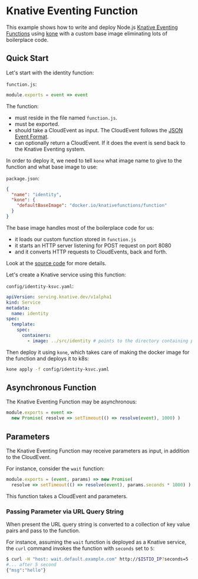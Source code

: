 # Knative Eventing Function

This example shows how to write and deploy Node.js [Knative Eventing Functions](https://github.com/knative/eventing/blob/master/docs/spec/interfaces.md#callable)
using [kone](https://github.com/ibm/kone) with a custom base image eliminating lots of boilerplace code.

## Quick Start

Let's start with the identity function:

`function.js`:

```js
module.exports = event => event
```

The function:
- must reside in the file named `function.js`.
- must be exported.
- should take a CloudEvent as input. The CloudEvent follows the [JSON Event Format](https://github.com/cloudevents/spec/blob/v1.0/json-format.md#json-event-format-for-cloudevents---version-10).
-  can optionally return a CloudEvent. If it does the event is send back to the Knative Eventing system.

In order to deploy it, we need to tell `kone` what image name to give to the function and what base image to use:

`package.json`:

```json
{
  "name": "identity",
  "kone": {
    "defaultBaseImage": "docker.io/knativefunctions/function"
  }
}
```

The base image handles most of the boilerplace code for us:
- it loads our custom function stored in `function.js`
- it starts an HTTP server listening for POST request on port 8080
- and it converts HTTP requests to CloudEvents, back and forth.

Look at the [source code](../../src/function) for more details.

Let's create a Knative service using this function:

`config/identity-ksvc.yaml`:

```yaml
apiVersion: serving.knative.dev/v1alpha1
kind: Service
metadata:
  name: identity
spec:
  template:
    spec:
      containers:
        - image: ../src/identity # points to the directory containing package.json
```

Then deploy it using `kone`, which takes care of making the docker image for the function and  deploys it to k8s:

```sh
kone apply -f config/identity-ksvc.yaml
```

## Asynchronous Function

The Knative Eventing Function may be asynchronous:

```js
module.exports = event =>
  new Promise( resolve => setTimeout(() => resolve(event), 1000) )
```

## Parameters

The Knative Eventing Function may receive parameters as input, in addition to the CloudEvent.

For instance, consider the `wait` function:

```js
module.exports = (event, params) => new Promise(
  resolve => setTimeout(() => resolve(event), params.seconds * 1000) )
```

This function takes a CloudEvent and parameters.

### Passing Parameter via URL Query String

When present the URL query string is converted to a collection of key value pairs and pass to the function.

For instance, assuming the `wait` function is deployed as a Knative service, the `curl` command invokes the function
with `seconds` set to `5`:

```sh
$ curl -H "host: wait.default.example.com" http://$ISTIO_IP?seconds=5 -d '{"msg": "hello"}'
#... after 5 second
{"msg":"hello"}
```


<!--
### Dispatching mode

You can select to either dispatch incoming requests based on request `host` name or URL Path.
-->

